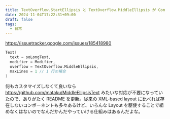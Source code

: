 ```yaml
---
title: TextOverflow.StartEllipsis と TextOverflow.MiddleEllipsis が Compose 1.8.0 からサポートされていた
date: 2024-11-04T17:22:31+09:00
draft: false
tags:
  - 日常
---
```


https://issuetracker.google.com/issues/185418980

```kotlin
Text(
  text = soLongText,
  modifier = Modifier,
  overflow = TextOverflow.MiddleEllipsis,
  maxLines = 1 // 1 行の場合
)
```

何もカスタマイズしなくて良いなら https://github.com/mataku/MiddleEllipsisText みたいな対応が不要になっていたので、ありがたく README を更新。従来の XML-based layout に比べれば存在しないコンポーネントも多々あるけど、いろんな Layout を駆使することで組めなくはないのでなんだかんだやっていける仕組みはあるんだよな。
